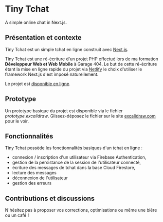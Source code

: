 # Tiny Tchat

A simple online chat in Next.js.

## Présentation et contexte

Tiny Tchat est un simple tchat en ligne construit avec [Next.js](https://nextjs.org/).

Tiny Tchat est une ré-écriture d'un projet PHP effectué lors de ma formation **Développeur Web et Web Mobile** à Garage 404.
Le but de cette ré-écriture étant la mise en ligne rapide du projet via [Netlify](https://www.netlify.com/) le choix d'utiliser le framework Next.js s'est imposé naturellement.

Le projet est [disponible en ligne](https://www.netlify.com/).

## Prototype

Un prototype basique du projet est disponible via le fichier *prototype.excalidraw*.
Glissez-déposez le fichier sur le site [excalidraw.com](https://excalidraw.com/) pour le voir.

## Fonctionnalités

Tiny Tchat possède les fonctionnalités basiques  d'un tchat en ligne :

- connexion / inscription d'un utilisateur via Firebase Authentication,
- gestion de la persistance de la session de l'utilisateur connecté,
- écriture des messages de tchat dans la base Cloud Firestore,
- lecture des messages
- déconnexion de l'utilisateur
- gestion des erreurs

## Contributions et discussions

N'hésitez pas à proposer vos corrections, optimisations ou même une bière ou un café !
